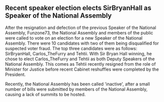 ## Recent speaker election elects SirBryanHall as Speaker of the National Assembly 

After the resignation and defection of the previous Speaker of the National Assembly, Funzone73, the National Assembly and members of the public were called to vote on an election for a new Speaker of the National Assembly. There were 10 candidates with two of them being disqualified for suspected voter fraud. The top three candidates were as follows: SirBryanHall, Carlos_TheFurry and Tehtii. With Sir Bryan Hall winning, he chose to elect Carlos_TheFurry and Tehtii as both Deputy Speakers of the National Assembly. This comes as Tehtii recently resigned from the role of Minister for Justice before recent Cabinet reshuffles were completed by the President. 

Recently, the National Assembly has been called 'inactive', after a small number of bills were submitted by members of the National Assembly, causing a lack of summits to be hosted. 
